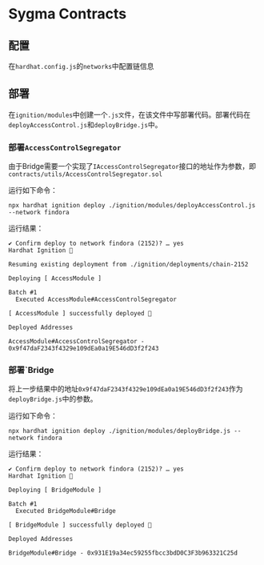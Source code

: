 # Sygma Contracts

## 配置

在`hardhat.config.js`的`networks`中配置链信息

## 部署

在`ignition/modules`中创建一个`.js文`件，在该文件中写部署代码。部署代码在`deployAccessControl.js`和`deployBridge.js`中。

### 部署`AccessControlSegregator`

由于Bridge需要一个实现了`IAccessControlSegregator`接口的地址作为参数，即`contracts/utils/AccessControlSegregator.sol`

运行如下命令：

```
npx hardhat ignition deploy ./ignition/modules/deployAccessControl.js --network findora
```

运行结果：

```
✔ Confirm deploy to network findora (2152)? … yes
Hardhat Ignition 🚀

Resuming existing deployment from ./ignition/deployments/chain-2152

Deploying [ AccessModule ]

Batch #1
  Executed AccessModule#AccessControlSegregator

[ AccessModule ] successfully deployed 🚀

Deployed Addresses

AccessModule#AccessControlSegregator - 0x9f47daF2343f4329e109dEa0a19E546dD3f2f243
```

### 部署`Bridge

将上一步结果中的地址`0x9f47daF2343f4329e109dEa0a19E546dD3f2f243`作为`deployBridge.js`中的参数。

运行如下命令：

```
npx hardhat ignition deploy ./ignition/modules/deployBridge.js --network findora
```

运行结果：

```
✔ Confirm deploy to network findora (2152)? … yes
Hardhat Ignition 🚀

Deploying [ BridgeModule ]

Batch #1
  Executed BridgeModule#Bridge

[ BridgeModule ] successfully deployed 🚀

Deployed Addresses

BridgeModule#Bridge - 0x931E19a34ec59255fbcc3bdD0C3F3b963321C25d
```

